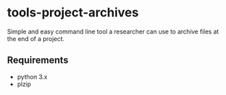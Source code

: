 # tools-project-archives

Simple and easy command line tool a researcher can use to archive files at the end of a project.

## Requirements

-   python 3.x
-   plzip
